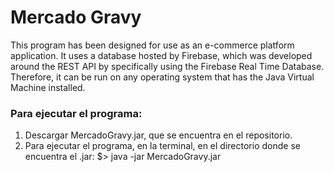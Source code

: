 # Mercado Gravy
This program has been designed for use as an e-commerce platform application. It uses a database hosted by Firebase, which was developed around the REST API by specifically using the Firebase Real Time Database. Therefore, it can be run on any operating system that has the Java Virtual Machine installed.

### Para ejecutar el programa:
1. Descargar MercadoGravy.jar, que se encuentra en el repositorio. 
2. Para ejecutar el programa, en la terminal, en el directorio donde se encuentra el .jar:
$> java -jar MercadoGravy.jar
